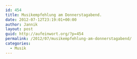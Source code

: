 ```yaml
---
id: 454
title: Musikempfehlung am Donnerstagabend.
date: 2012-07-12T23:19:01+00:00
author: Jannik
layout: post
guid: http://aufeinwort.org/?p=454
permalink: /2012/07/musikempfehlung-am-donnerstagabend/
categories:
  - Musik
---
```

